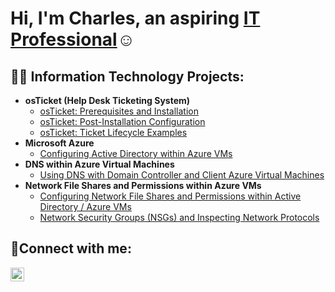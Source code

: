 <h1>Hi, I'm Charles, an aspiring <a href="https://www.linkedin.com/in/charlesadair/">IT Professional</a>☺</h1>

<h2>👨‍💻 Information Technology Projects:</h2>

- <b>osTicket (Help Desk Ticketing System)</b>
  - [osTicket: Prerequisites and Installation](https://github.com/adaircharles/osticket-prereqs)
  - [osTicket: Post-Installation Configuration](https://github.com/adaircharles/post-install-config)
  - [osTicket: Ticket Lifecycle Examples](https://github.com/adaircharles/ticket-lifecycle)
- <b>Microsoft Azure</b>
  - [Configuring Active Directory within Azure VMs](https://github.com/adaircharles/configure-ad)
-  <b>DNS within Azure Virtual Machines </b>
    - [Using DNS with Domain Controller and Client Azure Virtual Machines](https://github.com/adaircharles/dns-testing)
-   <b> Network File Shares and Permissions within Azure VMs </b>
    - [Configuring Network File Shares and Permissions within Active Directory / Azure VMs](https://github.com/adaircharles/nfs-permissions)
    - [Network Security Groups (NSGs) and Inspecting Network Protocols](https://github.com/adaircharles/nsgs-protocols)
<h2>🤳Connect with me:</h2>

[<img align="left" alt="Josh | LinkedIn" width="22px" src="https://cdn.jsdelivr.net/npm/simple-icons@v3/icons/linkedin.svg" />][linkedin]

[linkedin]: https://linkedin.com/in/charlesadair
